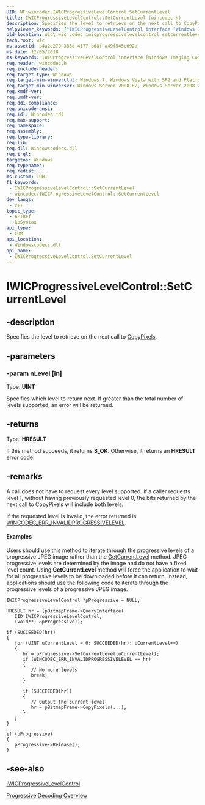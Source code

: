 ```yaml
---
UID: NF:wincodec.IWICProgressiveLevelControl.SetCurrentLevel
title: IWICProgressiveLevelControl::SetCurrentLevel (wincodec.h)
description: Specifies the level to retrieve on the next call to CopyPixels.
helpviewer_keywords: ["IWICProgressiveLevelControl interface [Windows Imaging Component]","SetCurrentLevel method","IWICProgressiveLevelControl.SetCurrentLevel","IWICProgressiveLevelControl::SetCurrentLevel","SetCurrentLevel","SetCurrentLevel method [Windows Imaging Component]","SetCurrentLevel method [Windows Imaging Component]","IWICProgressiveLevelControl interface","_wic_codec_iwicprogressivelevelcontrol_setcurrentlevel","wic._wic_codec_iwicprogressivelevelcontrol_setcurrentlevel","wincodec/IWICProgressiveLevelControl::SetCurrentLevel"]
old-location: wic\_wic_codec_iwicprogressivelevelcontrol_setcurrentlevel.htm
tech.root: wic
ms.assetid: b4a2c279-385d-4177-bd8f-a49f545c692a
ms.date: 12/05/2018
ms.keywords: IWICProgressiveLevelControl interface [Windows Imaging Component],SetCurrentLevel method, IWICProgressiveLevelControl.SetCurrentLevel, IWICProgressiveLevelControl::SetCurrentLevel, SetCurrentLevel, SetCurrentLevel method [Windows Imaging Component], SetCurrentLevel method [Windows Imaging Component],IWICProgressiveLevelControl interface, _wic_codec_iwicprogressivelevelcontrol_setcurrentlevel, wic._wic_codec_iwicprogressivelevelcontrol_setcurrentlevel, wincodec/IWICProgressiveLevelControl::SetCurrentLevel
req.header: wincodec.h
req.include-header: 
req.target-type: Windows
req.target-min-winverclnt: Windows 7, Windows Vista with SP2 and Platform Update for Windows Vista [desktop apps \| UWP apps]
req.target-min-winversvr: Windows Server 2008 R2, Windows Server 2008 with SP2 and Platform Update for Windows Server 2008 [desktop apps \| UWP apps]
req.kmdf-ver: 
req.umdf-ver: 
req.ddi-compliance: 
req.unicode-ansi: 
req.idl: Wincodec.idl
req.max-support: 
req.namespace: 
req.assembly: 
req.type-library: 
req.lib: 
req.dll: Windowscodecs.dll
req.irql: 
targetos: Windows
req.typenames: 
req.redist: 
ms.custom: 19H1
f1_keywords:
 - IWICProgressiveLevelControl::SetCurrentLevel
 - wincodec/IWICProgressiveLevelControl::SetCurrentLevel
dev_langs:
 - c++
topic_type:
 - APIRef
 - kbSyntax
api_type:
 - COM
api_location:
 - Windowscodecs.dll
api_name:
 - IWICProgressiveLevelControl.SetCurrentLevel
---
```


# IWICProgressiveLevelControl::SetCurrentLevel


## -description

Specifies the level to retrieve on the next call to <a href="/windows/desktop/api/wincodec/nf-wincodec-iwicbitmapsource-copypixels">CopyPixels</a>.

## -parameters

### -param nLevel [in]

Type: <b>UINT</b>

Specifies which level to return next. If greater than the total number of levels supported, an error will be returned.

## -returns

Type: <b>HRESULT</b>

If this method succeeds, it returns <b xmlns:loc="http://microsoft.com/wdcml/l10n">S_OK</b>. Otherwise, it returns an <b xmlns:loc="http://microsoft.com/wdcml/l10n">HRESULT</b> error code.

## -remarks

A call does not have to request every level supported.
        If a caller requests level 1, without having previously requested level 0, the bits returned by the next call to <a href="/windows/desktop/api/wincodec/nf-wincodec-iwicbitmapsource-copypixels">CopyPixels</a> will include both levels.
      

If the requested level is invalid, the error returned is <a href="/windows/desktop/wic/-wic-codec-error-codes">WINCODEC_ERR_INVALIDPROGRESSIVELEVEL</a>.


#### Examples

Users should use this method to iterate through the progressive levels of a progressive JPEG image rather than the <a href="/windows/desktop/api/wincodec/nf-wincodec-iwicprogressivelevelcontrol-getcurrentlevel">GetCurrentLevel</a> method. JPEG progressive levels are determined by the image and do not have a fixed level count. 
         Using <b>GetCurrentLevel</b> method will force the application to wait for all progressive levels to be downloaded before it can return. 
         Instead, applications should use the following code to iterate through the progressive levels of a progressive JPEG image.


```
IWICProgressiveLevelControl *pProgressive = NULL;

HRESULT hr = (pBitmapFrame->QueryInterface(
   IID_IWICProgressiveLevelControl, 
   (void**) &pProgressive));
                
if (SUCCEEDED(hr))
{
   for (UINT uCurrentLevel = 0; SUCCEEDED(hr); uCurrentLevel++)
   {
      hr = pProgressive->SetCurrentLevel(uCurrentLevel);
      if (WINCODEC_ERR_INVALIDPROGRESSIVELEVEL == hr)
      {
         // No more levels
         break;
      }

      if (SUCCEEDED(hr))
      {
         // Output the current level
         hr = pBitmapFrame->CopyPixels(...);
      }                      
   }
}

if (pProgressive)
{
   pProgressive->Release();
}	

```

## -see-also

<a href="/windows/desktop/api/wincodec/nn-wincodec-iwicprogressivelevelcontrol">IWICProgressiveLevelControl</a>



<a href="/windows/desktop/wic/-wic-progressive-decoding">Progressive Decoding Overview</a>